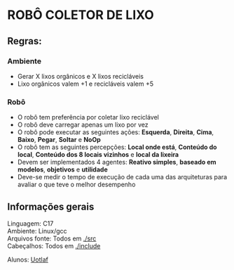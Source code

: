 # ROBÔ COLETOR DE LIXO

## Regras:
### Ambiente
- Gerar X lixos orgânicos e X lixos recicláveis
- Lixo orgânicos valem +1 e recicláveis valem +5

### Robô
- O robô tem preferência por coletar lixo reciclável
- O robô deve carregar apenas um lixo por vez
- O robô pode executar as seguintes ações: **Esquerda**, **Direita**, **Cima**, **Baixo**, **Pegar**, **Soltar** e **NoOp**
- O robô tem as seguintes percepções: **Local onde está**, **Conteúdo do local**, **Conteúdo dos 8 locais vizinhos** e **local da lixeira**
- Devem ser implementados 4 agentes: **Reativo simples**, **baseado em modelos**, **objetivos** e **utilidade**
- Deve-se medir o tempo de execução de cada uma das arquiteturas para avaliar o que teve o melhor desempenho

## Informações gerais
Linguagem: C17 \
Ambiente: Linux/gcc \
Arquivos fonte: Todos em [./src](./src) \
Cabeçalhos: Todos em [./include](./include)

Alunos: [Uotlaf](https://github.com/uotlaf/) 